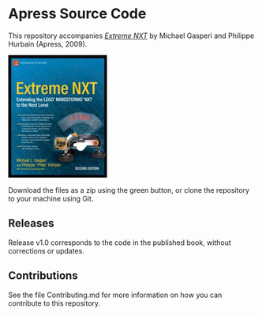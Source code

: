 # Apress Source Code

This repository accompanies [*Extreme NXT*](http://www.apress.com/9781430224532) by Michael Gasperi and Philippe Hurbain (Apress, 2009).

![Cover image](9781430224532.jpg)

Download the files as a zip using the green button, or clone the repository to your machine using Git.

## Releases

Release v1.0 corresponds to the code in the published book, without corrections or updates.

## Contributions

See the file Contributing.md for more information on how you can contribute to this repository.
